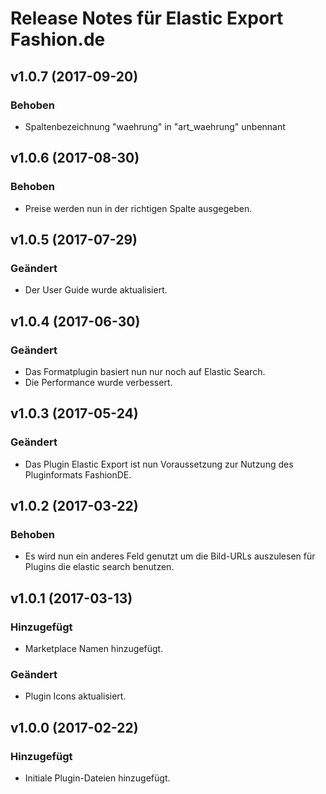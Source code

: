 # Release Notes für Elastic Export Fashion.de

## v1.0.7 (2017-09-20)

### Behoben
- Spaltenbezeichnung "waehrung" in "art_waehrung" unbennant

## v1.0.6 (2017-08-30)

### Behoben
- Preise werden nun in der richtigen Spalte ausgegeben.

## v1.0.5 (2017-07-29)

### Geändert
- Der User Guide wurde aktualisiert.

## v1.0.4 (2017-06-30)

### Geändert
- Das Formatplugin basiert nun nur noch auf Elastic Search.
- Die Performance wurde verbessert.

## v1.0.3 (2017-05-24)

### Geändert
- Das Plugin Elastic Export ist nun Voraussetzung zur Nutzung des Pluginformats FashionDE.

## v1.0.2 (2017-03-22)

### Behoben
- Es wird nun ein anderes Feld genutzt um die Bild-URLs auszulesen für Plugins die elastic search benutzen.

## v1.0.1 (2017-03-13)

### Hinzugefügt
- Marketplace Namen hinzugefügt.

### Geändert
- Plugin Icons aktualisiert.

## v1.0.0 (2017-02-22)

### Hinzugefügt
- Initiale Plugin-Dateien hinzugefügt.
